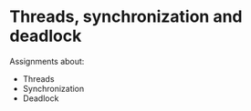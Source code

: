 # Threads, synchronization and deadlock

Assignments about: 

- Threads
- Synchronization
- Deadlock

